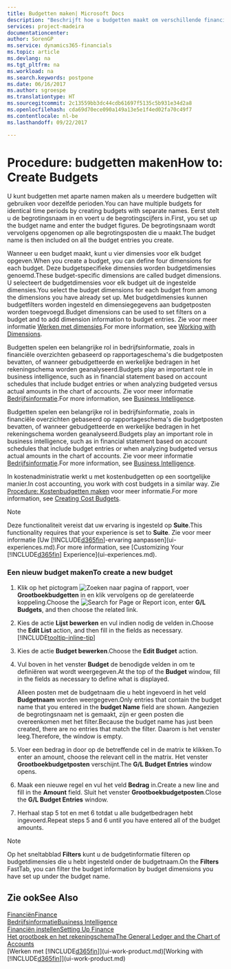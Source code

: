 ```yaml
---
title: Budgetten maken| Microsoft Docs
description: "Beschrijft hoe u budgetten maakt om verschillende financiële activiteiten te prognosticeren en dimensies toewijst voor bedrijfsinformatiedoeleinden."
services: project-madeira
documentationcenter: 
author: SorenGP
ms.service: dynamics365-financials
ms.topic: article
ms.devlang: na
ms.tgt_pltfrm: na
ms.workload: na
ms.search.keywords: postpone
ms.date: 06/16/2017
ms.author: sgroespe
ms.translationtype: HT
ms.sourcegitcommit: 2c13559bb3dc44cdb61697f5135c5b931e34d2a8
ms.openlocfilehash: cda69d70ece090a149a13e5e1f4ed02fa70c49f7
ms.contentlocale: nl-be
ms.lasthandoff: 09/22/2017

---
```

# <a name="how-to-create--budgets"></a><span data-ttu-id="20da8-103">Procedure: budgetten maken</span><span class="sxs-lookup"><span data-stu-id="20da8-103">How to: Create  Budgets</span></span>
<span data-ttu-id="20da8-104">U kunt budgetten met aparte namen maken als u meerdere budgetten wilt gebruiken voor dezelfde perioden.</span><span class="sxs-lookup"><span data-stu-id="20da8-104">You can have multiple budgets for identical time periods by creating budgets with separate names.</span></span> <span data-ttu-id="20da8-105">Eerst stelt u de begrotingsnaam in en voert u de begrotingscijfers in.</span><span class="sxs-lookup"><span data-stu-id="20da8-105">First, you set up the budget name and enter the budget figures.</span></span> <span data-ttu-id="20da8-106">De begrotingsnaam wordt vervolgens opgenomen op alle begrotingsposten die u maakt.</span><span class="sxs-lookup"><span data-stu-id="20da8-106">The budget name is then included on all the budget entries you create.</span></span>  

 <span data-ttu-id="20da8-107">Wanneer u een budget maakt, kunt u vier dimensies voor elk budget opgeven.</span><span class="sxs-lookup"><span data-stu-id="20da8-107">When you create a budget, you can define four dimensions for each budget.</span></span> <span data-ttu-id="20da8-108">Deze budgetspecifieke dimensies worden budgetdimensies genoemd.</span><span class="sxs-lookup"><span data-stu-id="20da8-108">These budget-specific dimensions are called budget dimensions.</span></span> <span data-ttu-id="20da8-109">U selecteert de budgetdimensies voor elk budget uit de ingestelde dimensies.</span><span class="sxs-lookup"><span data-stu-id="20da8-109">You select the budget dimensions for each budget from among the dimensions you have already set up.</span></span> <span data-ttu-id="20da8-110">Met budgetdimensies kunnen budgetfilters worden ingesteld en dimensiegegevens aan budgetposten worden toegevoegd.</span><span class="sxs-lookup"><span data-stu-id="20da8-110">Budget dimensions can be used to set filters on a budget and to add dimension information to budget entries.</span></span> <span data-ttu-id="20da8-111">Zie voor meer informatie [Werken met dimensies](finance-dimensions.md).</span><span class="sxs-lookup"><span data-stu-id="20da8-111">For more information, see [Working with Dimensions](finance-dimensions.md).</span></span>

 <span data-ttu-id="20da8-112">Budgetten spelen een belangrijke rol in bedrijfsinformatie, zoals in financiële overzichten gebaseerd op rapportageschema's die budgetposten bevatten, of wanneer gebudgetteerde en werkelijke bedragen in het rekeningschema worden geanalyseerd.</span><span class="sxs-lookup"><span data-stu-id="20da8-112">Budgets play an important role in business intelligence, such as in financial statement based on account schedules that include budget entries or when analyzing budgeted versus actual amounts in the chart of accounts.</span></span> <span data-ttu-id="20da8-113">Zie voor meer informatie [Bedrijfsinformatie](bi.md).</span><span class="sxs-lookup"><span data-stu-id="20da8-113">For more information, see [Business Intelligence](bi.md).</span></span>

 <span data-ttu-id="20da8-114">Budgetten spelen een belangrijke rol in bedrijfsinformatie, zoals in financiële overzichten gebaseerd op rapportageschema's die budgetposten bevatten, of wanneer gebudgetteerde en werkelijke bedragen in het rekeningschema worden geanalyseerd.</span><span class="sxs-lookup"><span data-stu-id="20da8-114">Budgets play an important role in business intelligence, such as in financial statement based on account schedules that include budget entries or when analyzing budgeted versus actual amounts in the chart of accounts.</span></span> <span data-ttu-id="20da8-115">Zie voor meer informatie [Bedrijfsinformatie](bi.md).</span><span class="sxs-lookup"><span data-stu-id="20da8-115">For more information, see [Business Intelligence](bi.md).</span></span>

<span data-ttu-id="20da8-116">In kostenadministratie werkt u met kostenbudgetten op een soortgelijke manier.</span><span class="sxs-lookup"><span data-stu-id="20da8-116">In cost accounting, you work with cost budgets in a similar way.</span></span> <span data-ttu-id="20da8-117">Zie [Procedure: Kostenbudgetten maken](finance-create-cost-budgets.md) voor meer informatie.</span><span class="sxs-lookup"><span data-stu-id="20da8-117">For more information, see [Creating Cost Budgets](finance-create-cost-budgets.md).</span></span>    

 > [!NOTE]  
>   <span data-ttu-id="20da8-118">Deze functionaliteit vereist dat uw ervaring is ingesteld op **Suite**.</span><span class="sxs-lookup"><span data-stu-id="20da8-118">This functionality requires that your experience is set to **Suite**.</span></span> <span data-ttu-id="20da8-119">Zie voor meer informatie [Uw [!INCLUDE[d365fin](includes/d365fin_md.md)]-ervaring aanpassen](ui-experiences.md).</span><span class="sxs-lookup"><span data-stu-id="20da8-119">For more information, see [Customizing Your [!INCLUDE[d365fin](includes/d365fin_md.md)] Experience](ui-experiences.md).</span></span>  

### <a name="to-create-a-new-budget"></a><span data-ttu-id="20da8-120">Een nieuw budget maken</span><span class="sxs-lookup"><span data-stu-id="20da8-120">To create a new budget</span></span>  

1. <span data-ttu-id="20da8-121">Klik op het pictogram ![Zoeken naar pagina of rapport](media/ui-search/search_small.png "pictogram Zoeken naar pagina of rapport"), voer **Grootboekbudgetten** in en klik vervolgens op de gerelateerde koppeling.</span><span class="sxs-lookup"><span data-stu-id="20da8-121">Choose the ![Search for Page or Report](media/ui-search/search_small.png "Search for Page or Report icon") icon, enter **G/L Budgets**, and then choose the related link.</span></span>  
2. <span data-ttu-id="20da8-122">Kies de actie **Lijst bewerken** en vul indien nodig de velden in.</span><span class="sxs-lookup"><span data-stu-id="20da8-122">Choose the **Edit List** action, and then fill in the fields as necessary.</span></span> [!INCLUDE[tooltip-inline-tip](includes/tooltip-inline-tip_md.md)]  
3. <span data-ttu-id="20da8-123">Kies de actie **Budget bewerken**.</span><span class="sxs-lookup"><span data-stu-id="20da8-123">Choose the **Edit Budget** action.</span></span>
4. <span data-ttu-id="20da8-124">Vul boven in het venster **Budget** de benodigde velden in om te definiëren wat wordt weergegeven.</span><span class="sxs-lookup"><span data-stu-id="20da8-124">At the top of the **Budget** window, fill in the fields as necessary to define what is displayed.</span></span>  

    <span data-ttu-id="20da8-125">Alleen posten met de budgetnaam die u hebt ingevoerd in het veld **Budgetnaam** worden weergegeven.</span><span class="sxs-lookup"><span data-stu-id="20da8-125">Only entries that contain the budget name that you entered in the **budget Name** field are shown.</span></span> <span data-ttu-id="20da8-126">Aangezien de begrotingsnaam net is gemaakt, zijn er geen posten die overeenkomen met het filter.</span><span class="sxs-lookup"><span data-stu-id="20da8-126">Because the budget name has just been created, there are no entries that match the filter.</span></span> <span data-ttu-id="20da8-127">Daarom is het venster leeg.</span><span class="sxs-lookup"><span data-stu-id="20da8-127">Therefore, the window is empty.</span></span>  
5. <span data-ttu-id="20da8-128">Voer een bedrag in door op de betreffende cel in de matrix te klikken.</span><span class="sxs-lookup"><span data-stu-id="20da8-128">To enter an amount, choose the relevant cell in the matrix.</span></span> <span data-ttu-id="20da8-129">Het venster **Grootboekbudgetposten** verschijnt.</span><span class="sxs-lookup"><span data-stu-id="20da8-129">The **G/L Budget Entries** window opens.</span></span>  
6. <span data-ttu-id="20da8-130">Maak een nieuwe regel en vul het veld **Bedrag** in.</span><span class="sxs-lookup"><span data-stu-id="20da8-130">Create a new line and fill in the **Amount** field.</span></span> <span data-ttu-id="20da8-131">Sluit het venster **Grootboekbudgetposten**.</span><span class="sxs-lookup"><span data-stu-id="20da8-131">Close the **G/L Budget Entries** window.</span></span>  
7. <span data-ttu-id="20da8-132">Herhaal stap 5 tot en met 6 totdat u alle budgetbedragen hebt ingevoerd.</span><span class="sxs-lookup"><span data-stu-id="20da8-132">Repeat steps 5 and 6 until you have entered all of the budget amounts.</span></span>  

> [!NOTE]  
>  <span data-ttu-id="20da8-133">Op het sneltabblad **Filters** kunt u de budgetinformatie filteren op budgetdimensies die u hebt ingesteld onder de budgetnaam.</span><span class="sxs-lookup"><span data-stu-id="20da8-133">On the **Filters** FastTab, you can filter the budget information by budget dimensions you have set up under the budget name.</span></span>   

## <a name="see-also"></a><span data-ttu-id="20da8-134">Zie ook</span><span class="sxs-lookup"><span data-stu-id="20da8-134">See Also</span></span>
[<span data-ttu-id="20da8-135">Financiën</span><span class="sxs-lookup"><span data-stu-id="20da8-135">Finance</span></span>](finance.md)  
[<span data-ttu-id="20da8-136">Bedrijfsinformatie</span><span class="sxs-lookup"><span data-stu-id="20da8-136">Business Intelligence</span></span>](bi.md)  
[<span data-ttu-id="20da8-137">Financiën instellen</span><span class="sxs-lookup"><span data-stu-id="20da8-137">Setting Up Finance</span></span>](finance-setup-finance.md)  
[<span data-ttu-id="20da8-138">Het grootboek en het rekeningschema</span><span class="sxs-lookup"><span data-stu-id="20da8-138">The General Ledger and the Chart of Accounts</span></span>](finance-general-ledger.md)  
<span data-ttu-id="20da8-139">[Werken met [!INCLUDE[d365fin](includes/d365fin_md.md)]](ui-work-product.md)</span><span class="sxs-lookup"><span data-stu-id="20da8-139">[Working with [!INCLUDE[d365fin](includes/d365fin_md.md)]](ui-work-product.md)</span></span>  

